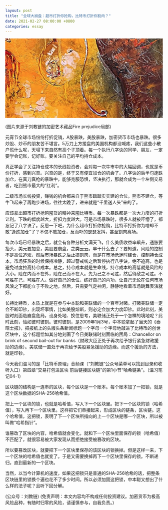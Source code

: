 ```yaml
---
layout: post
title: "全球大崩盘：超市打折你抢购，比特币打折你割肉？"
date: 2021-02-27 08:00:00 +0800
categories: essay
---
```


![](/images/2021/20210227.jpg)

(图片来源于刘教链的加密艺术藏品Fire prejudice局部)

元宵节全球市场纷纷打折促销，A股暴跌，美股暴跌，加密货币市场也暴跌。很多炒股、炒币的朋友苦不堪言。5万刀上方接盘的美国机构都没喊疼，我们这些小散户慌什么呢，天塌下来自然有高个子顶着。每一个执行八字诀的同学、朋友，一定要学会记账，记好账。要关注自己的平均持仓成本。

真正学会了关注持仓成本的长线投资者，会对每一次牛市中的大幅回调，也就是币价打折，感到兴奋。兴奋的是，终于又有便宜加仓的机会了。八字诀的后半句逢跌加仓，在真刀真枪的暴跌中，能够克服恐惧，坚决执行，那就会成为一个左侧交易者，吃到熊市最大的”红利”。

二级市场长线投资，赚钱的机会都来自于熊市踏踏实实建的仓位。熊市不建仓，等牛飞起来了再跑步进场，往往太晚了，进来就是“千里送人头”来的了。

应该拿出超市打折抢购囤货的精神来囤比特币。每一次暴跌都是一次大力度的打折让利。下跌的幅度越大，折扣力度越大。可是市场暴跌时，很多人就被吓懵了，都忘记了八字诀了。反思一下吧，为什么超市打折你抢购，比特币打折你为啥却不敢“逢跌加仓”了？不仅不敢加仓，反而吓的瑟瑟发抖，甚至割肉离场。

每次市场已经暴跌之后，就会有各种分析文满天飞，什么美债收益率飙升，通胀要抬头，美元要加息，美股要崩盘，之类云云。早干什么去了？要知道，风险的控制不是高位追涨，然后市场暴跌之后止损割肉，而是在市场低迷时建仓，控制持仓成本，市场狂热的时候保持冷静，超过警戒线之后暂停执行八字诀，绝不追高，也是避免过度拉高持仓成本。总之，持仓成本就是生命线，持仓成本的高低就是风险的大小。险在内而不在外，险在己而不在人。先为己之不可胜，然后待敌之可胜。不可胜在己，可胜在人。做好自己的仓位，练好自己的内功，让自己无论在任何市场风浪之下都能立于不败之地，然后，只需要气定神闲，静静地看着市场跳舞表演就好。

长持比特币，本质上就是在参与中本聪和美联储的一个百年对赌。打赌美联储一定会不断印钞，出现坏事情，比如美股熔断，则必定会加大力度印钞。此时此刻，美股时刻面临崩盘危局，设身处地、换位思考，美联储正处于一个怎样的境地呢？此时此刻，恰如彼时彼刻。彼时彼刻，是2009年1月3号，中本聪拿起了当天的《泰晤士报》，把报纸上的头版头条新闻标题一个字母一个字母地敲进了比特币的创世区块中，这个标题恰如其分地刻画了今日美联储时刻面临的困局：Chancellor on brink of second bail-out for banks（财政大臣正处于再次给予银行紧急财政援助的边缘）。美联储一直处于再次给予美股紧急援助的边缘。而这个援助的方法，就是印钞。

今天我们温习的是「比特币原理」音频课（“刘教链”公众号菜单可以找到目录和收听入口）第四章“交易打包进区块 前后链接区块链”的第1小节“哈希链条”。（温习笔记04-1）

区块链的结构是一连串的区块，每个区块是一个账本。每个账本加了一把锁，就是这个区块数据的SHA-256哈希值。

把上一个区块的锁，也就是哈希值，写入下一个区块里。把下一个区块的锁（哈希值），写入再下一个区块里。这样把它们串接起来，形成区块的链条，区块链。这个哈希值，这把锁，表明了下一个区块所指向的上一个区块是哪一个区块，所以被叫做“哈希指针”。

谁篡改了区块的内容，哈希值就会变化，就和下一个区块里面保存的锁（哈希值）不匹配了，就很容易被大家发现从而拒绝接受被篡改的区块。

所以要篡改区块，就要把下一个区块里保存的该区块的锁换掉。但是这样一来，下一个区块的哈希值也就变了。于是又需要换掉再下一个区块里保存的锁。不断递归，直到最新的一个区块。

当然，以当今计算机的速度，如果这把锁只是普通的SHA-256哈希的话，把整条区块链里的锁换个遍也花不了多少时间。所以必须加固这把锁，中本聪又想出了什么样的法子呢？且听下回分解。

(公众号：刘教链)
(免责声明：本文内容均不构成任何投资建议。加密货币为极高风险品种，有随时归零的风险，请谨慎参与，自我负责。)
